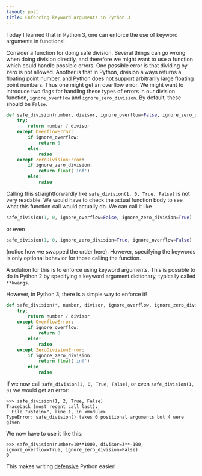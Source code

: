 ```yaml
---
layout: post
title: Enforcing keyword arguments in Python 3
---
```


Today I learned that in Python 3, one can enforce the use of keyword arguments in functions!

Consider a function for doing safe division. Several things can go wrong when doing division directly, and therefore we might want to use a function which could handle possible errors. One possible error is that dividing by zero is not allowed. Another is that in Python, division always returns a floating point number, and Python does not support arbitrarily large floating point numbers. Thus one might get an overflow error. We might want to introduce two flags for handling these types of errors in our division function, `ignore_overflow` and `ignore_zero_division`. By default, these should be `False`.

```python
def safe_division(number, divisor, ignore_overflow=False, ignore_zero_division=False):
    try:
        return number / divisor
    except OverflowError:
        if ignore_overflow:
            return 0
        else:
            raise
    except ZeroDivisionError:
        if ignore_zero_division:
            return float('inf')
        else:
            raise
```

Calling this straightforwardly like `safe_division(1, 0, True, False)` is not very readable. We would have to check the actual function body to see what this function call would actually do. We can call it like 

```python
safe_division(1, 0, ignore_overflow=False, ignore_zero_division=True)
```
or even

```python
safe_division(1, 0, ignore_zero_division=True, ignore_overflow=False)
```
(notice how we swapped the order here). However, specifying the keywords is only optional behavior for those calling the function.

A solution for this is to enforce using keyword arguments. This is possible to do in Python 2 by specifying a keyword argument dictionary, typically called `**kwargs`. 

However, in Python 3, there is a simple way to enforce it!

```python
def safe_division(*, number, divisor, ignore_overflow, ignore_zero_division):
    try:
        return number / divisor
    except OverflowError:
        if ignore_overflow:
            return 0
        else:
            raise
    except ZeroDivisionError:
        if ignore_zero_division:
            return float('inf')
        else:
            raise
```
If we now call `safe_division(1, 0, True, False)`, or even `safe_division(1, 0)` we would get an error:

```python-traceback
>>> safe_division(1, 2, True, False)
Traceback (most recent call last):
  File "<stdin>", line 1, in <module>
TypeError: safe_division() takes 0 positional arguments but 4 were given
```

We now have to use it like this:

```python-traceback
>>> safe_division(number=10**1000, divisor=3**-100,
ignore_overflow=True, ignore_zero_division=False)
0
```

This makes writing [defensive](https://en.wikipedia.org/wiki/Defensive_programming) Python easier!
